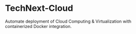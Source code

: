 # TechNext-Cloud
Automate deployment of Cloud Computing &amp; Virtualization with containerized Docker integration.
